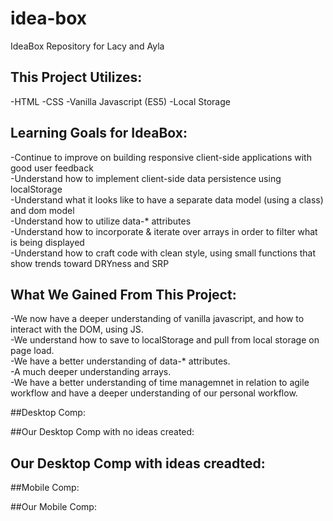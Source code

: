 # idea-box
IdeaBox Repository for Lacy and Ayla



## This Project Utilizes:
-HTML
-CSS
-Vanilla Javascript (ES5)
-Local Storage


## Learning Goals for IdeaBox:

-Continue to improve on building responsive client-side applications with good user feedback<br>
-Understand how to implement client-side data persistence using localStorage<br>
-Understand what it looks like to have a separate data model (using a class) and dom model<br>
-Understand how to utilize data-* attributes<br>
-Understand how to incorporate & iterate over arrays in order to filter what is being displayed<br>
-Understand how to craft code with clean style, using small functions that show trends toward DRYness and SRP<br>

## What We Gained From This Project:

-We now have a deeper understanding of vanilla javascript, and how to interact with the DOM, using JS.<br>
-We understand how to save to localStorage and pull from local storage on page load. <br>
-We have a better understanding of data-* attributes.<br>
-A much deeper understanding arrays. <br>
-We have a better understanding of time managemnet in relation to agile workflow and have a deeper understanding of our personal workflow. <br>


##Desktop Comp:



##Our Desktop Comp with no ideas created:

## Our Desktop Comp with ideas creadted:

##Mobile Comp:

##Our Mobile Comp:

